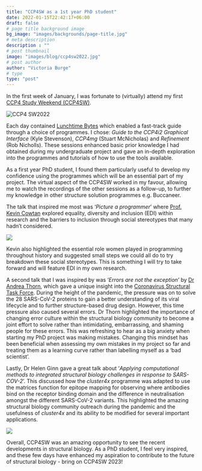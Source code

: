 ```yaml
---
title: "CCP4SW as a 1st year PhD student"
date: 2022-01-15T22:42:17+06:00
draft: false
# page title background image
bg_image: "images/backgrounds/page-title.jpg"
# meta description
description : ""
# post thumbnail
image: "images/blog/ccp4sw2022.jpg"
# post author
author: "Victoria Burge"
# type
type: "post"
---
```


In the first week of January, I was fortunate to (virtually) attend my first [CCP4 Study Weekend (CCP4SW)](https://web.cvent.com/event/18bb8d26-2c8b-44b4-9059-ffad915e97ab/websitePage:645d57e4-75eb-4769-b2c0-f201a0bfc6ce). 

![CCP4 SW2022 ](images/blog/ccp4sw2022.jpg)

Each day contained [Lunchtime Bytes](https://web.cvent.com/event/18bb8d26-2c8b-44b4-9059-ffad915e97ab/websitePage:76e7ef37-341f-4548-989c-91c36f872168) which enabled a fast-track guide through a choice of programmes. I chose: *Guide to the CCP4i2 Graphical Interface* (Kyle Stevenson), *CCP4mg* (Stuart McNicholas) and *Refinement* (Rob Nicholls). These sessions enhanced basic prior knowledge I had obtained during my undergraduate project and gave an in-depth exploration into the programmes and tutorials of how to use the tools available. 

As a first year PhD student, I found them particularly useful to develop my confidence using the programmes which will be an essential part of my project. 
The virtual aspect of the CCP4SW worked in my favour, allowing me to watch the recordings of the other sessions as a follow-up, to further my knowledge in other structure solution programmes e.g. Buccaneer. 

The talk that inspired me most was ‘*Picture a programmer*’ where [Prof. Kevin Cowtan](https://www.york.ac.uk/chemistry/staff/academic/a-c/kcowtan/) explored equality, diversity and inclusion (EDI) within research and the barriers to inclusion through social stereotypes that many hadn’t considered. 

![](images/blog/CCP4SW.jpg)

Kevin also highlighted the essential role women played in programming throughout history and suggested small steps we could all do to try breakdown these social stereotypes. This is something I will try to take forward and will feature EDI in my own research. 

 A second talk that I was inspired by was ‘*Errors are not the exception*’ by [Dr Andrea Thorn](https://thorn-lab.com/), which gave a unique insight into the [Coronavirus Structural Task Force](https://insidecorona.net/). During the height of the pandemic, the pressure was on to solve the 28 SARS-CoV-2 proteins to gain a better understanding of its viral lifecycle and to further structure-based drug design. However, this time pressure also caused several errors. Dr Thorn highlighted the importance of changing error culture within the structural biology community to become a joint effort to solve rather than intimidating, embarrassing, and shaming people for these errors. This was refreshing to hear as a big anxiety when starting my PhD project was making mistakes. Changing this mindset has been beneficial when assessing my own mistakes in my project so far and treating them as a learning curve rather than labelling myself as a ‘bad scientist’. 

Lastly, Dr Helen Ginn gave a great talk about ‘*Applying computational methods to integrated structural biology challenges in response to SARS-COV-2*’. This discussed how the *cluster4x* programme was adapted to use the matrices function for epitope mapping for observing where antibodies bind on the receptor binding domain and the difference in neutralisation amongst the different SARS-CoV-2 variants. This highlighted the amazing structural biology community outreach during the pandemic and the usefulness of *cluster4x* and its ability to be modified for several important applications. 

![](images/blog/Vic_tweet1.jpg)

Overall, CCP4SW was an amazing opportunity to see the recent developments in structural biology. As a PhD student, I feel very inspired, and these few days have enhanced my aspiration to contribute to the future of structural biology - bring on CCP4SW 2023!
